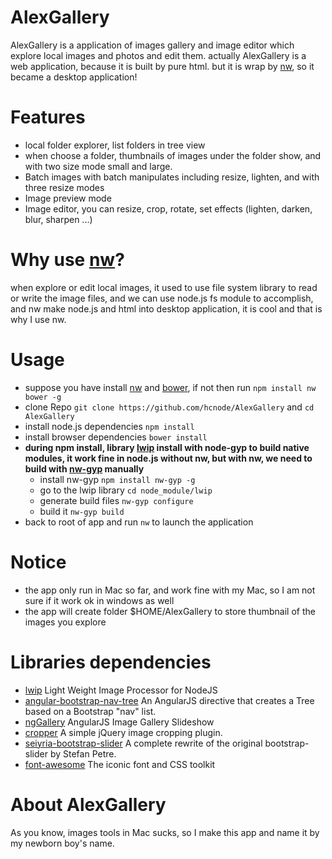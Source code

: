 # AlexGallery
AlexGallery is a application of images gallery and image editor which explore local images and photos and edit them.
actually AlexGallery is a web application, because it is built by pure html.
but it is wrap by [nw](https://github.com/nwjs/nw.js), so it became a desktop application!

# Features
 - local folder explorer, list folders in tree view
 - when choose a folder, thumbnails of images under the folder show, and with two size mode small and large.
 - Batch images with batch manipulates including resize, lighten, and with three resize modes
 - Image preview mode
 - Image editor, you can resize, crop, rotate, set effects (lighten, darken, blur, sharpen ...)

# Why use [nw](https://github.com/nwjs/nw.js)?
when explore or edit local images, it used to use file system library to read or write the image files,
and we can use node.js fs module to accomplish, and nw make node.js and html into desktop application, it is cool and that is why I use nw.

# Usage
 
 - suppose you have install [nw](https://github.com/nwjs/nw.js) and [bower](https://github.com/bower/bower), if not then run `npm install nw bower -g`
 - clone Repo `git clone https://github.com/hcnode/AlexGallery` and `cd AlexGallery`
 - install node.js dependencies
`npm install`
 - install browser dependencies
`bower install`
 - **during npm install, library [lwip](https://github.com/EyalAr/lwip) install with node-gyp to build native modules,
 it work fine in node.js without nw, but with nw, we need to build with [nw-gyp](https://github.com/nwjs/nw-gyp) manually**
	 - install nw-gyp `npm install nw-gyp -g`
	 - go to the lwip library `cd node_module/lwip`
	 - generate build files `nw-gyp configure`
	 - build it `nw-gyp build`
 - back to root of app and run `nw` to launch the application

# Notice
 - the app only run in Mac so far, and work fine with my Mac, so I am not sure if it work ok in windows as well
 - the app will create folder $HOME/AlexGallery to store thumbnail of the images you explore

# Libraries dependencies
 - [lwip](https://github.com/EyalAr/lwip) Light Weight Image Processor for NodeJS 
 - [angular-bootstrap-nav-tree](https://github.com/nickperkinslondon/angular-bootstrap-nav-tree) An AngularJS directive that creates a Tree based on a Bootstrap "nav" list.
 - [ngGallery](https://github.com/jkuri/ngGallery) AngularJS Image Gallery Slideshow
 - [cropper](https://github.com/fengyuanchen/cropper) A simple jQuery image cropping plugin.
 - [seiyria-bootstrap-slider](https://github.com/seiyria/bootstrap-slider) A complete rewrite of the original bootstrap-slider by Stefan Petre.
 - [font-awesome](https://github.com/FortAwesome/Font-Awesome) The iconic font and CSS toolkit

# About AlexGallery
 As you know, images tools in Mac sucks, so I make this app and name it by my newborn boy's name.

